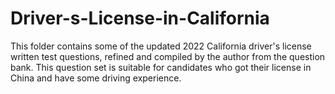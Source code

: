 # Driver-s-License-in-California
This folder contains some of the updated 2022 California driver's license written test questions, refined and compiled by the author from the question bank. This question set is suitable for candidates who got their license in China and have some driving experience.
